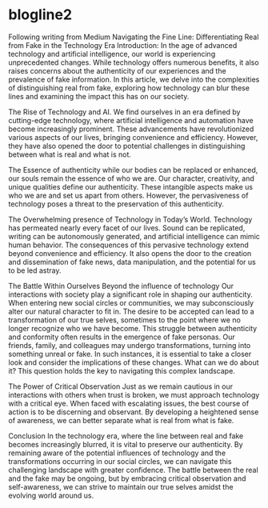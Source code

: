 # blogline2
Following writing from Medium 
Navigating the Fine Line: Differentiating Real from Fake in the Technology Era
Introduction: In the age of advanced technology and artificial intelligence, our world is experiencing unprecedented changes. While technology offers numerous benefits, it also raises concerns about the authenticity of our experiences and the prevalence of fake information. In this article, we delve into the complexities of distinguishing real from fake, exploring how technology can blur these lines and examining the impact this has on our society.

The Rise of Technology and AI.
We find ourselves in an era defined by cutting-edge technology, where artificial intelligence and automation have become increasingly prominent. These advancements have revolutionized various aspects of our lives, bringing convenience and efficiency. However, they have also opened the door to potential challenges in distinguishing between what is real and what is not.

The Essence of authenticity while our bodies can be replaced or enhanced, our souls remain the essence of who we are. Our character, creativity, and unique qualities define our authenticity. These intangible aspects make us who we are and set us apart from others. However, the pervasiveness of technology poses a threat to the preservation of this authenticity.

The Overwhelming presence of Technology in Today’s World.
Technology has permeated nearly every facet of our lives. Sound can be replicated, writing can be autonomously generated, and artificial intelligence can mimic human behavior. The consequences of this pervasive technology extend beyond convenience and efficiency. It also opens the door to the creation and dissemination of fake news, data manipulation, and the potential for us to be led astray.

The Battle Within Ourselves Beyond the influence of technology
Our interactions with society play a significant role in shaping our authenticity. When entering new social circles or communities, we may subconsciously alter our natural character to fit in. The desire to be accepted can lead to a transformation of our true selves, sometimes to the point where we no longer recognize who we have become. This struggle between authenticity and conformity often results in the emergence of fake personas. Our friends, family, and colleagues may undergo transformations, turning into something unreal or fake. In such instances, it is essential to take a closer look and consider the implications of these changes. What can we do about it? This question holds the key to navigating this complex landscape.

The Power of Critical Observation
Just as we remain cautious in our interactions with others when trust is broken, we must approach technology with a critical eye. When faced with escalating issues, the best course of action is to be discerning and observant. By developing a heightened sense of awareness, we can better separate what is real from what is fake.

Conclusion In the technology era, where the line between real and fake becomes increasingly blurred, it is vital to preserve our authenticity. By remaining aware of the potential influences of technology and the transformations occurring in our social circles, we can navigate this challenging landscape with greater confidence. The battle between the real and the fake may be ongoing, but by embracing critical observation and self-awareness, we can strive to maintain our true selves amidst the evolving world around us.
